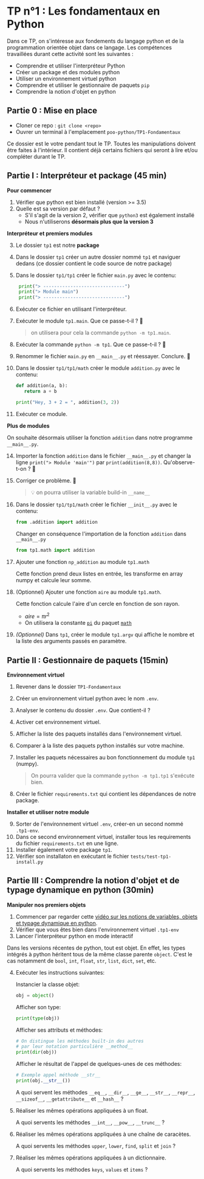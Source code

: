 # TP n°1 : Les fondamentaux en Python

Dans ce TP, on s'intéresse aux fondements du langage python et de la programmation orientée objet dans ce langage. Les compétences travaillées durant cette activité sont les suivantes : 

- Comprendre et utiliser l'interpréteur Python
- Créer un package et des modules python
- Utiliser un environnement virtuel python
- Comprendre et utiliser le gestionnaire de paquets `pip`
- Comprendre la notion d'objet en python

## Partie 0 : Mise en place
- Cloner ce repo : `git clone <repo>`
- Ouvrer un terminal à l'emplacement `poo-python/TP1-Fondamentaux`

Ce dossier est le votre pendant tout le TP. Toutes les manipulations doivent être faites à l'intérieur. Il contient déjà certains fichiers qui seront à lire et/ou compléter durant le TP.  

## Partie I : Interpréteur et package (45 min)

**Pour commencer**

1. Vérifier que python est bien installé (version >= 3.5)
1. Quelle est sa version par défaut ?
   - S'il s'agit de la version 2, vérifier que `python3` est également installé
   - Nous n'utiliserons **désormais plus que la version 3**
     
**Interpréteur et premiers modules**

3. Le dossier `tp1` est notre **package**
1. Dans le dossier `tp1` créer un autre dossier nommé `tp1` et naviguer dedans (ce dossier contient le code source de notre package)
1. Dans le dossier `tp1/tp1` créer le fichier `main.py` avec le contenu:
      ```python
       print("> ------------------------------")
       print("> Module main")
       print("> ------------------------------")
      ```
1. Exécuter ce fichier en utilisant l'interpréteur.
1. Exécuter le module `tp1.main`. Que ce passe-t-il ? 🚩
   > on utilisera pour cela la commande `python -m tp1.main`.
1. Exécuter la commande `python -m tp1`. Que ce passe-t-il ? 🚩
1. Renommer le fichier `main.py` en `__main__.py` et réessayer. Conclure. 🚩
1. Dans le dossier `tp1/tp1/math` créer le module `addition.py` avec le contenu:
      ```python
      def addition(a, b):
         return a + b
      
      print("Hey, 3 + 2 = ", addition(3, 2))
      ```
   
1. Exécuter ce module.

**Plus de modules**

On souhaite désormais utiliser la fonction `addition` dans notre programme `__main__.py`.

14. Importer la fonction `addition` dans le fichier `__main__.py` et changer la ligne `print("> Module 'main'")` par `print(addition(8,8))`. Qu'observe-t-on ? 🚩

1. Corriger ce problème. 🚩
   > 💡 on pourra utiliser la variable build-in `__name__`

1. Dans le dossier `tp1/tp1/math` créer le fichier `__init__.py` avec le contenu:
   ```python
   from .addition import addition
   ```
   Changer en conséquence l'importation de la fonction `addition` dans `__main__.py` 
   ```python
   from tp1.math import addition
   ```
1. Ajouter une fonction `np_addition` au module `tp1.math`

   Cette fonction prend deux listes en entrée, les transforme en array numpy et calcule leur somme. 

1. (Optionnel) Ajouter une fonction `aire` au module `tp1.math`.

   Cette fonction calcule l'aire d'un cercle en fonction de son rayon.
      - $aire = \pi r^2$
      - On utilisera la constante [`pi`](https://docs.python.org/3/library/math.html#math.pi) du paquet [`math`](https://docs.python.org/3/library/math.html#math.pi)
1. *(Optionnel)* Dans `tp1`, créer le module `tp1.argv` qui affiche le nombre et la liste des arguments passés en paramètre.

## Partie II : Gestionnaire de paquets (15min)

**Environnement virtuel**
1. Revener dans le dossier `TP1-Fondamentaux`
1. Créer un environnement virtuel python avec le nom `.env`.
1. Analyser le contenu du dossier `.env`. Que contient-il ?
1. Activer cet environnement virtuel.
1. Afficher la liste des paquets installés dans l'environnement virtuel.
1. Comparer à la liste des paquets python installés sur votre machine. 
1. Installer les paquets nécessaires au bon fonctionnement du module `tp1` (numpy).
   > On pourra valider que la commande `python -m tp1.tp1` s'exécute bien.

1. Créer le fichier `requirements.txt` qui contient les dépendances de notre package.
   
**Installer et utiliser notre module**

9. Sorter de l'environnement virtuel `.env`, créer-en un second nommé `.tp1-env`.
1. Dans ce second environnement virtuel, installer tous les requirements du fichier `requirements.txt` en une ligne.
1. Installer également votre package `tp1`.
1. Vérifier son installaton en exécutant le fichier `tests/test-tp1-install.py`

## Partie III : Comprendre la notion d'objet et de typage dynamique en python (30min)

**Manipuler nos premiers objets**
1. Commencer par regarder cette [vidéo sur les notions de variables, objets et typage dynamique en python](https://www.youtube.com/watch?v=vSsTKNCSKnU).
1. Vérifier que vous êtes bien dans l'environnement virtuel `.tp1-env`
1. Lancer l'interpréteur python en mode interactif

Dans les versions récentes de python, tout est objet. En effet, les types intégrés à python héritent tous de la même classe parente `object`. C'est le cas notamment de `bool`, `int`, `float`, `str`, `list`, `dict`, `set`, etc.


4. Exécuter les instructions suivantes:
   
   Instancier la classe objet:
   ```python
   obj = object()
   ```

   Afficher son type:
   ```python
   print(type(obj))
   ```

   Afficher ses attributs et méthodes:
   ```python
   # On distingue les méthodes built-in des autres
   # par leur notation particulière __method__
   print(dir(obj))
   ```
   
   Afficher le résultat de l'appel de quelques-unes de ces méthodes:
   ```python
   # Exemple appel méthode __str__
   print(obj.__str__())
   ```
   A quoi servent les méthodes `__eq__`, `__dir__`, `__ge__`, `__str__`, `__repr__`, `__sizeof__`, `__getattribute__` et `__hash__` ? 

1. Réaliser les mêmes opérations appliquées à un float.
   
   A quoi servents les méthodes `__int__`, `__pow__`, `__trunc__` ?

1. Réaliser les mêmes opérations appliquées à une chaîne de caracètes.

   A quoi servents les méthodes `upper`, `lower`, `find`, `split` et `join` ?

1. Réaliser les mêmes opérations appliquées à un dictionnaire.

   A quoi servents les méthodes `keys`, `values` et `items` ?
